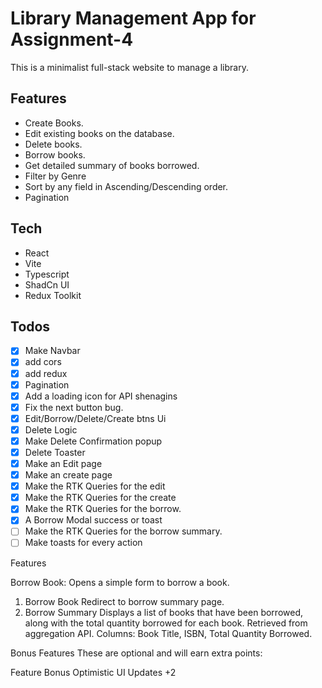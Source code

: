 # Library Management App for Assignment-4

This is a minimalist full-stack website to manage a library.

## Features

- Create Books.
- Edit existing books on the database.
- Delete books.
- Borrow books.
- Get detailed summary of books borrowed.
- Filter by Genre
- Sort by any field in Ascending/Descending order.
- Pagination

## Tech

- React
- Vite
- Typescript
- ShadCn UI
- Redux Toolkit

## Todos

- [x] Make Navbar
- [x] add cors
- [x] add redux
- [x] Pagination
- [x] Add a loading icon for API shenagins
- [x] Fix the next button bug.
- [x] Edit/Borrow/Delete/Create btns Ui
- [x] Delete Logic
- [x] Make Delete Confirmation popup
- [x] Delete Toaster
- [x] Make an Edit page
- [x] Make an create page
- [x] Make the RTK Queries for the edit
- [x] Make the RTK Queries for the create
- [x] Make the RTK Queries for the borrow.
- [x] A Borrow Modal success or toast
- [ ] Make the RTK Queries for the borrow summary.
- [ ] Make toasts for every action

Features


Borrow Book: Opens a simple form to borrow a book.

1. Borrow Book
Redirect to borrow summary page.
1. Borrow Summary
Displays a list of books that have been borrowed, along with the total quantity borrowed for each book.
Retrieved from aggregation API.
Columns: Book Title, ISBN, Total Quantity Borrowed.

Bonus Features
These are optional and will earn extra points:

Feature	Bonus
Optimistic UI Updates	+2